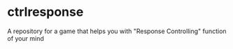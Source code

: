 # ctrlresponse
A repository for a game that helps you with "Response Controlling" function of your mind
